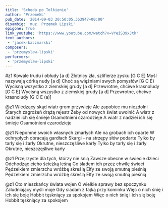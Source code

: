 ```yaml
---
title: 'Scheda po Tolkienie'
author: 'PrzemekL'
pub_date: '2014-09-03 20:50:05.363947+00:00'
disambig: 'muz. Przemek Lipski'
epigone: True
link_youtube: 'https://www.youtube.com/watch?v=VYeiS39xJtk'
text_authors:
 - 'jacek-kaczmarski'
composers:
 - 'przemyslaw-lipski'
performers:
 - 'przemyslaw-lipski'
---
```


#z1
Kowale trudu i obłudy [a d]
Złotnicy zła, szlifierze zysku [G C E]
Myśl nazywają córką nudy [a d]
Choć są więźniami swych pomysłów [G C E}
Wycisną wszystko z ziemskiej grudy [a d]
Przewrotne, chciwe krasnoludy [G C E]
Wycisną wszystko z ziemskiej grudy [a d]
Przewrotne, chciwe krasnoludy [G C E (a)]

@z1
Wiedzący skąd wiatr grom przywieje
Ale zapobiec mu niezdolni
Starych zagrożeń drążą rejestr
Żeby od nowych świat uwolnić
A wiatr z nadziei ich się śmieje
Osamotnieni czarodzieje
A wiatr z nadziei ich się śmieje
Osamotnieni czarodzieje

@z1
Niepomne swoich własnych zmarłych
Ale na grobach ich oparte
W ochrypłych obracają gardłach
Skargi - na strzępy słów podarte
Tylko by tarły się i żarły
Okrutne, nieszczęśliwe karły
Tylko by tarły się i żarły
Okrutne, nieszczęśliwe karły

@z1
Przejrzyste dla tych, którzy nie śnią
Zawsze obecne w świecie dzieci
Odchodząc cicho ścieżką leśną
Co śladem ich przez chwilę świeci
Pędzelkiem zmierzchu wróżbę skreślą
Elfy ze swoją smutną pieśnią
Pędzelkiem zmierzchu wróżbę skreślą
Elfy ze swoją smutną pieśnią

@z1
Oto mieszkańcy świata wojen
O wielkie sprawy bez spoczynku
Zaludniający myśli moje
Gdy siadam z fajką przy kominku
Więc o nich śnię i ich się boję
Hobbit tęskniący za spokojem 
Więc o nich śnię i ich się boję
Hobbit tęskniący za spokojem